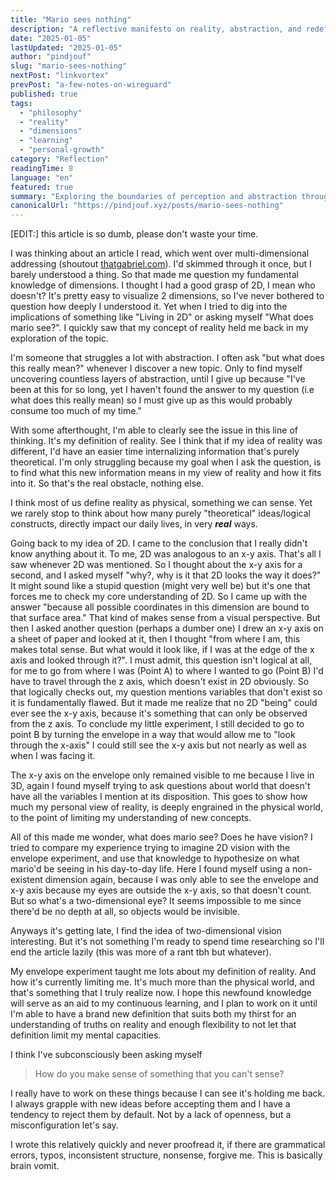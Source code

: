 ```yaml
---
title: "Mario sees nothing"
description: "A reflective manifesto on reality, abstraction, and redefining mental models for deeper understanding, inspired by personal experiments with 2D vision and beyond."
date: "2025-01-05"
lastUpdated: "2025-01-05"
author: "pindjouf"
slug: "mario-sees-nothing"
nextPost: "linkvortex"
prevPost: "a-few-notes-on-wireguard"
published: true
tags:
  - "philosophy"
  - "reality"
  - "dimensions"
  - "learning"
  - "personal-growth"
category: "Reflection"
readingTime: 8
language: "en"
featured: true
summary: "Exploring the boundaries of perception and abstraction through a personal lens, questioning how our view of reality shapes understanding."
canonicalUrl: "https://pindjouf.xyz/posts/mario-sees-nothing"
---
```


[EDIT:] this article is so dumb, please don't waste your time.

I was thinking about an article I read, which went over multi-dimensional addressing (shoutout [thatgabriel.com](https://thatgabriel.com/posts/tensor_stream/)). I'd skimmed through it once, but I barely understood a thing. So that made me question my fundamental knowledge of dimensions. I thought I had a good grasp of 2D, I mean who doesn't? It's pretty easy to visualize 2 dimensions, so I've never bothered to question how deeply I understood it. Yet when I tried to dig into the implications of something like "Living in 2D" or asking myself "What does mario see?". I quickly saw that my concept of reality held me back in my exploration of the topic.

I'm someone that struggles a lot with abstraction. I often ask "but what does this really mean?" whenever I discover a new topic. Only to find myself uncovering countless layers of abstraction, until I give up because "I've been at this for so long, yet I haven't found the answer to my question (i.e what does this really mean) so I must give up as this would probably consume too much of my time."

With some afterthought, I'm able to clearly see the issue in this line of thinking. It's my definition of reality. See I think that if my idea of reality was different, I'd have an easier time internalizing information that's purely theoretical. I'm only struggling because my goal when I ask the question, is to find what this new information means in my view of reality and how it fits into it. So that's the real obstacle, nothing else.

I think most of us define reality as physical, something we can sense. Yet we rarely stop to think about how many purely "theoretical" ideas/logical constructs, directly impact our daily lives, in very ***real*** ways.

Going back to my idea of 2D. I came to the conclusion that I really didn't know anything about it. To me, 2D was analogous to an x-y axis. That's all I saw whenever 2D was mentioned. So I thought about the x-y axis for a second, and I asked myself "why?, why is it that 2D looks the way it does?" It might sound like a stupid question (might very well be) but it's one that forces me to check my core understanding of 2D. So I came up with the answer "because all possible coordinates in this dimension are bound to that surface area." That kind of makes sense from a visual perspective. But then I asked another question (perhaps a dumber one) I drew an x-y axis on a sheet of paper and looked at it, then I thought "from where I am, this makes total sense. But what would it look like, if I was at the edge of the x axis and looked through it?". I must admit, this question isn't logical at all, for me to go from where I was (Point A) to where I wanted to go (Point B) I'd have to travel through the z axis, which doesn't exist in 2D obviously. So that logically checks out, my question mentions variables that don't exist so it is fundamentally flawed. But it made me realize that no 2D "being" could ever see the x-y axis, because it's something that can only be observed from the z axis. To conclude my little experiment, I still decided to go to point B by turning the envelope in a way that would allow me to "look through the x-axis" I could still see the x-y axis but not nearly as well as when I was facing it.

The x-y axis on the envelope only remained visible to me because I live in 3D, again I found myself trying to ask questions about world that doesn't have all the variables I mention at its disposition. This goes to show how much my personal view of reality, is deeply engrained in the physical world, to the point of limiting my understanding of new concepts.

All of this made me wonder, what does mario see? Does he have vision? I tried to compare my experience trying to imagine 2D vision with the envelope experiment, and use that knowledge to hypothesize on what mario'd be seeing in his day-to-day life. Here I found myself using a non-existent dimension again, because I was only able to see the envelope and x-y axis because my eyes are outside the x-y axis, so that doesn't count. But so what's a two-dimensional eye? It seems impossible to me since there'd be no depth at all, so objects would be invisible.

Anyways it's getting late, I find the idea of two-dimensional vision interesting. But it's not something I'm ready to spend time researching so I'll end the article lazily (this was more of a rant tbh but whatever).

My envelope experiment taught me lots about my definition of reality. And how it's currently limiting me. It's much more than the physical world, and that's something that I truly realize now. I hope this newfound knowledge will serve as an aid to my continuous learning, and I plan to work on it until I'm able to have a brand new definition that suits both my thirst for an understanding of truths on reality and enough flexibility to not let that definition limit my mental capacities.

I think I've subconsciously been asking myself
> How do you make sense of something that you can't sense?

I really have to work on these things because I can see it's holding me back. I always grapple with new ideas before accepting them and I have a tendency to reject them by default. Not by a lack of openness, but a misconfiguration let's say.

I wrote this relatively quickly and never proofread it, if there are grammatical errors, typos, inconsistent structure, nonsense, forgive me. This is basically brain vomit.
